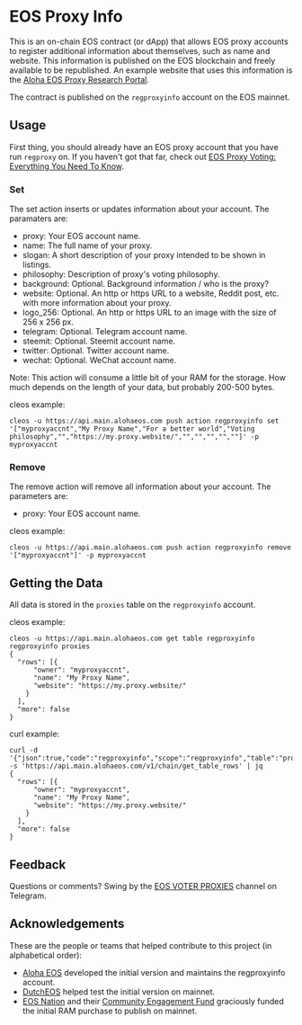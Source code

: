 # EOS Proxy Info
This is an on-chain EOS contract (or dApp) that allows EOS proxy accounts to register additional information about themselves, such as name and website. This information is published on the EOS blockchain and freely available to be republished. An example website that uses this information is the [Aloha EOS Proxy Research Portal](https://www.alohaeos.com/vote/proxy).

The contract is published on the `regproxyinfo` account on the EOS mainnet.

## Usage

First thing, you should already have an EOS proxy account that you have run `regproxy` on. If you haven't got that far, check out [EOS Proxy Voting: Everything You Need To Know](https://medium.com/coinmonks/eos-proxy-voting-everything-you-need-to-know-e4c9783249e3).

### Set

The set action inserts or updates information about your account. The paramaters are:
- proxy: Your EOS account name.
- name: The full name of your proxy.
- slogan: A short description of your proxy intended to be shown in listings.
- philosophy: Description of proxy's voting philosophy.
- background: Optional. Background information / who is the proxy?
- website: Optional. An http or https URL to a website, Reddit post, etc. with more information about your proxy.
- logo_256: Optional. An http or https URL to an image with the size of 256 x 256 px.
- telegram: Optional. Telegram account name.
- steemit: Optional. Steemit account name.
- twitter: Optional. Twitter account name.
- wechat: Optional. WeChat account name.

Note: This action will consume a little bit of your RAM for the storage. How much depends on the length of your data, but probably 200-500 bytes.

cleos example:
```
cleos -u https://api.main.alohaeos.com push action regproxyinfo set '["myproxyaccnt","My Proxy Name","For a better world","Voting philosophy","","https://my.proxy.website/","","","","",""]' -p myproxyaccnt
```

### Remove

The remove action will remove all information about your account. The parameters are:
- proxy: Your EOS account name.

cleos example:
```
cleos -u https://api.main.alohaeos.com push action regproxyinfo remove '["myproxyaccnt"]' -p myproxyaccnt

```

## Getting the Data

All data is stored in the `proxies` table on the `regproxyinfo` account.

cleos example:
```
cleos -u https://api.main.alohaeos.com get table regproxyinfo regproxyinfo proxies
{
  "rows": [{
      "owner": "myproxyaccnt",
      "name": "My Proxy Name",
      "website": "https://my.proxy.website/"
    }
  ],
  "more": false
}
```

curl example:
```
curl -d '{"json":true,"code":"regproxyinfo","scope":"regproxyinfo","table":"proxies","limit":100}' -s 'https://api.main.alohaeos.com/v1/chain/get_table_rows' | jq
{
  "rows": [{
      "owner": "myproxyaccnt",
      "name": "My Proxy Name",
      "website": "https://my.proxy.website/"
    }
  ],
  "more": false
}
```

## Feedback
Questions or comments? Swing by the [EOS VOTER PROXIES](https://t.me/eosproxies) channel on Telegram.

## Acknowledgements
These are the people or teams that helped contribute to this project (in alphabetical order):
- [Aloha EOS](https://www.alohaeos.com/) developed the initial version and maintains the regproxyinfo account.
- [DutchEOS](https://dutcheos.io/) helped test the initial version on mainnet.
- [EOS Nation](https://eosnation.io) and their [Community Engagement Fund](https://www.youtube.com/watch?v=tUw8oWyFfeE) graciously funded the initial RAM purchase to publish on mainnet.

